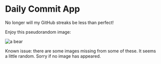Daily Commit App
================
No longer will my GitHub streaks be less than perfect!

Enjoy this pseudorandom image:

![a bear](http://placebear.com/100/600 "a bear")

Known issue: there are some images missing from some of these. It seems a little random. Sorry if no image has appeared.